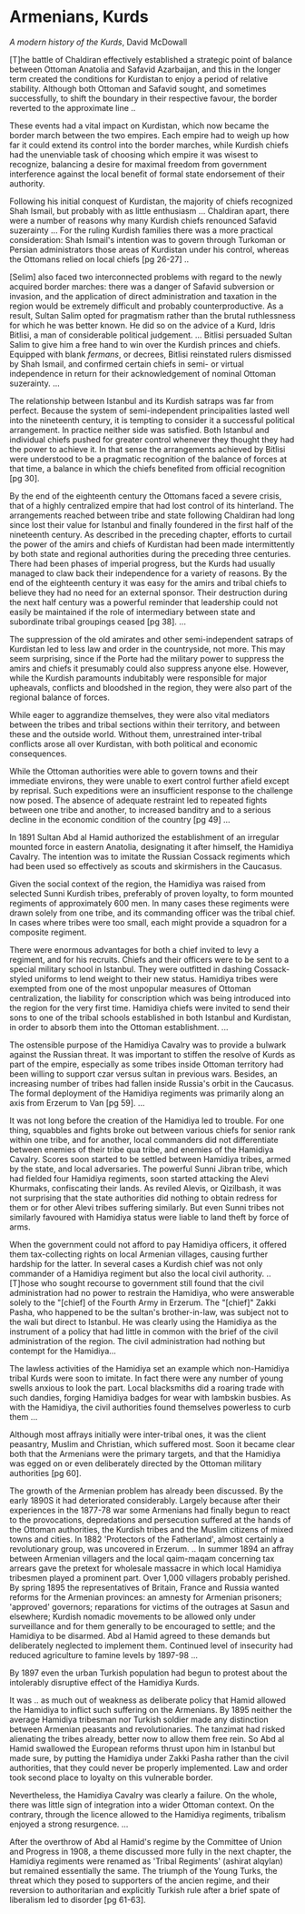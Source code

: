 # Armenians, Kurds

*A modern history of the Kurds*, David McDowall

[T]he battle of Chaldiran effectively established a strategic point of
balance between Ottoman Anatolia and Safavid Azarbaijan, and this in
the longer term created the conditions for Kurdistan to enjoy a period
of relative stability. Although both Ottoman and Safavid sought, and
sometimes successfully, to shift the boundary in their respective
favour, the border reverted to the approximate line ..

These events had a vital impact on Kurdistan, which now became the
border march between the two empires. Each empire had to weigh up how
far it could extend its control into the border marches, while Kurdish
chiefs had the unenviable task of choosing which empire it was wisest
to recognize, balancing a desire for maximal freedom from government
interference against the local benefit of formal state endorsement of
their authority.

Following his initial conquest of Kurdistan, the majority of chiefs
recognized Shah Ismail, but probably with as little enthusiasm
... Chaldiran apart, there were a number of reasons why many Kurdish
chiefs renounced Safavid suzerainty ... For the ruling Kurdish
families there was a more practical consideration: Shah Ismail's
intention was to govern through Turkoman or Persian administrators
those areas of Kurdistan under his control, whereas the Ottomans
relied on local chiefs [pg 26-27] ..


[Selim] also faced two interconnected problems with regard to the
newly acquired border marches: there was a danger of Safavid
subversion or invasion, and the application of direct administration
and taxation in the region would be extremely difficult and probably
counterproductive. As a result, Sultan Salim opted for pragmatism
rather than the brutal ruthlessness for which he was better known. He
did so on the advice of a Kurd, Idris Bitlisi, a man of considerable
political judgement. ... Bitlisi persuaded Sultan Salim to give him a
free hand to win over the Kurdish princes and chiefs. Equipped with
blank *fermans*, or decrees, Bitlisi reinstated rulers dismissed by
Shah Ismail, and confirmed certain chiefs in semi- or virtual
independence in return for their acknowledgement of nominal Ottoman
suzerainty. ...

The relationship between Istanbul and its Kurdish satraps was far from
perfect.  Because the system of semi-independent principalities lasted
well into the nineteenth century, it is tempting to consider it a
successful political arrangement. In practice neither side was
satisfied. Both Istanbul and individual chiefs pushed for greater
control whenever they thought they had the power to achieve it. In
that sense the arrangements achieved by Bitlisi were understood to be
a pragmatic recognition of the balance of forces at that time, a
balance in which the chiefs benefited from official recognition [pg
30].

By the end of the eighteenth century the Ottomans faced a severe
crisis, that of a highly centralized empire that had lost control of
its hinterland. The arrangements reached between tribe and state
following Chaldiran had long since lost their value for Istanbul and
finally foundered in the first half of the nineteenth century. As
described in the preceding chapter, efforts to curtail the power of
the amirs and chiefs of Kurdistan had been made intermittently by both
state and regional authorities during the preceding three
centuries. There had been phases of imperial progress, but the Kurds
had usually managed to claw back their independence for a variety of
reasons. By the end of the eighteenth century it was easy for the
amirs and tribal chiefs to believe they had no need for an external
sponsor. Their destruction during the next half century was a powerful
reminder that leadership could not easily be maintained if the role of
intermediary between state and subordinate tribal groupings ceased [pg
38]. ...

The suppression of the old amirates and other semi-independent satraps
of Kurdistan led to less law and order in the countryside, not
more. This may seem surprising, since if the Porte had the military
power to suppress the amirs and chiefs it presumably could also
suppress anyone else. However, while the Kurdish paramounts
indubitably were responsible for major upheavals, conflicts and
bloodshed in the region, they were also part of the regional balance
of forces.

While eager to aggrandize themselves, they were also vital mediators
between the tribes and tribal sections within their territory, and
between these and the outside world. Without them, unrestrained
inter-tribal conflicts arose all over Kurdistan, with both political
and economic consequences.

While the Ottoman authorities were able to govern towns and their
immediate environs, they were unable to exert control further afield
except by reprisal. Such expeditions were an insufficient response to
the challenge now posed. The absence of adequate restraint led to
repeated fights between one tribe and another, to increased banditry
and to a serious decline in the economic condition of the country [pg
49] ...

<a name='hamidiya'/>

In 1891 Sultan Abd al Hamid authorized the establishment of an
irregular mounted force in eastern Anatolia, designating it after
himself, the Hamidiya Cavalry. The intention was to imitate the
Russian Cossack regiments which had been used so effectively as scouts
and skirmishers in the Caucasus. 

Given the social context of the region, the Hamidiya was raised from
selected Sunni Kurdish tribes, preferably of proven loyalty, to form
mounted regiments of approximately 600 men. In many cases these
regiments were drawn solely from one tribe, and its commanding officer
was the tribal chief. In cases where tribes were too small, each might
provide a squadron for a composite regiment.

There were enormous advantages for both a chief invited to levy a
regiment, and for his recruits. Chiefs and their officers were to be
sent to a special military school in Istanbul. They were outfitted in
dashing Cossack-styled uniforms to lend weight to their new
status. Hamidiya tribes were exempted from one of the most unpopular
measures of Ottoman centralization, the liability for conscription
which was being introduced into the region for the very first
time. Hamidiya chiefs were invited to send their sons to one of the
tribal schools established in both Istanbul and Kurdistan, in order to
absorb them into the Ottoman establishment. ...

The ostensible purpose of the Hamidiya Cavalry was to provide a
bulwark against the Russian threat. It was important to stiffen the
resolve of Kurds as part of the empire, especially as some tribes
inside Ottoman territory had been willing to support czar versus
sultan in previous wars. Besides, an increasing number of tribes had
fallen inside Russia's orbit in the Caucasus. The formal deployment of
the Hamidiya regiments was primarily along an axis from Erzerum to
Van [pg 59]. ...

It was not long before the creation of the Hamidiya led to
trouble. For one thing, squabbles and fights broke out between various
chiefs for senior rank within one tribe, and for another, local
commanders did not differentiate between enemies of their tribe qua
tribe, and enemies of the Hamidiya Cavalry.  Scores soon started to be
settled between Hamidiya tribes, armed by the state, and local
adversaries. The powerful Sunni Jibran tribe, which had fielded four
Hamidiya regiments, soon started attacking the Alevi Khurmaks,
confiscating their lands. As reviled Alevis, or Qizilbash, it was not
surprising that the state authorities did nothing to obtain redress
for them or for other Alevi tribes suffering similarly. But even Sunni
tribes not similarly favoured with Hamidiya status were liable to land
theft by force of arms. 

When the government could not afford to pay Hamidiya officers, it
offered them tax-collecting rights on local Armenian villages, causing
further hardship for the latter. In several cases a Kurdish chief was
not only commander of a Hamidiya regiment but also the local civil
authority. .. [T]hose who sought recourse to government still found
that the civil administration had no power to restrain the Hamidiya,
who were answerable solely to the "[chief] of the Fourth Army in
Erzerum. The "[chief]" Zakki Pasha, who happened to be the sultan's
brother-in-law, was subject not to the wali but direct to Istanbul. He
was clearly using the Hamidiya as the instrument of a policy that had
little in common with the brief of the civil administration of the
region. The civil administration had nothing but contempt for the
Hamidiya...

The lawless activities of the Hamidiya set an example which
non-Hamidiya tribal Kurds were soon to imitate. In fact there were any
number of young swells anxious to look the part. Local blacksmiths did
a roaring trade with such dandies, forging Hamidiya badges for wear
with lambskin busbies. As with the Hamidiya, the civil authorities
found themselves powerless to curb them ...

Although most affrays initially were inter-tribal ones, it was the
client peasantry, Muslim and Christian, which suffered most. Soon it
became clear both that the Armenians were the primary targets, and
that the Hamidiya was egged on or even deliberately directed by the
Ottoman military authorities [pg 60].

The growth of the Armenian problem has already been discussed. By the 
early 1890S it had deteriorated considerably. Largely because after
their experiences in the 1877-78 war some Armenians had finally begun
to react to the provocations, depredations and persecution suffered at
the hands of the Ottoman authorities, the Kurdish tribes and the
Muslim citizens of mixed towns and cities. In 1882 'Protectors of the
Fatherland', almost certainly a revolutionary group, was uncovered in
Erzerum. .. In summer 1894 an affray between Armenian villagers and
the local qaim-maqam concerning tax arrears gave the pretext for
wholesale massacre in which local Hamidiya tribesmen played a
prominent part. Over 1,000 villagers probably perished. By spring 1895
the representatives of Britain, France and Russia wanted reforms for
the Armenian provinces: an amnesty for Armenian prisoners; 'approved'
governors; reparations for victims of the outrages at Sasun and
elsewhere; Kurdish nomadic movements to be allowed only under
surveillance and for them generally to be encouraged to settle; and
the Hamidiya to be disarmed.  Abd al Hamid agreed to these demands but
deliberately neglected to implement them. Continued level of
insecurity had reduced agriculture to famine levels by 1897-98 ...

By 1897 even the urban Turkish population had begun to protest about
the intolerably disruptive effect of the Hamidiya Kurds.

It was ..  as much out of weakness as deliberate policy that Hamid
allowed the Hamidiya to inflict such suffering on the Armenians. By
1895 neither the average Hamidiya tribesman nor Turkish soldier made
any distinction between Armenian peasants and revolutionaries. The
tanzimat had risked alienating the tribes already, better now to allow
them free rein. So Abd al Hamid swallowed the European reforms thrust
upon him in Istanbul but made sure, by putting the Hamidiya under
Zakki Pasha rather than the civil authorities, that they could never
be properly implemented. Law and order took second place to loyalty on
this vulnerable border.

Nevertheless, the Hamidiya Cavalry was clearly a failure. On the
whole, there was little sign of integration into a wider Ottoman
context. On the contrary, through the licence allowed to the Hamidiya
regiments, tribalism enjoyed a strong resurgence. ...

After the overthrow of Abd al Hamid's regime by the Committee of Union
and Progress in 1908, a theme discussed more fully in the next
chapter, the Hamidiya regiments were renamed as 'Tribal Regiments'
(ashirat alqylan) but remained essentially the same. The triumph of
the Young Turks, the threat which they posed to supporters of the
ancien regime, and their reversion to authoritarian and explicitly
Turkish rule after a brief spate of liberalism led to disorder [pg
61-63].

